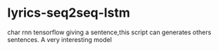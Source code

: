 # lyrics-seq2seq-lstm
char rnn tensorflow
giving a sentence,this script can generates others sentences.
A very interesting model
